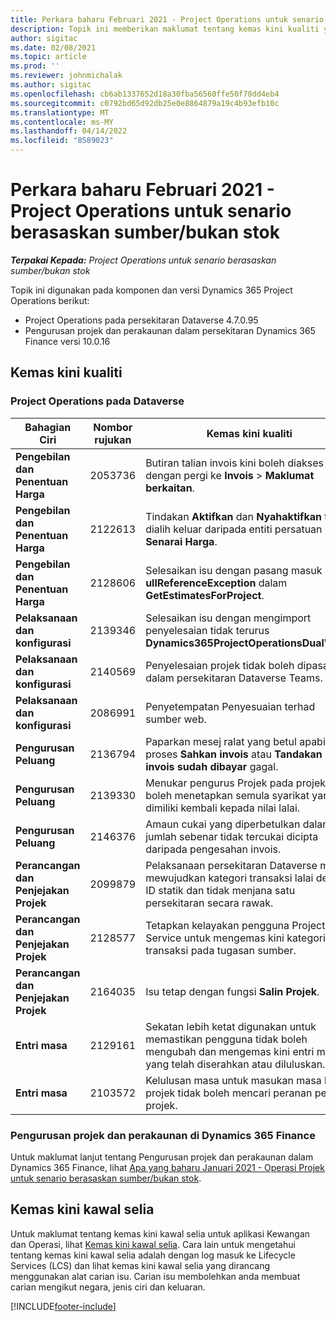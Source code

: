 ```yaml
---
title: Perkara baharu Februari 2021 - Project Operations untuk senario berasaskan sumber/bukan stok
description: Topik ini memberikan maklumat tentang kemas kini kualiti yang tersedia dalam keluaran Februari 2021 bagi Project Operations untuk senario berasaskan sumber/bukan stok.
author: sigitac
ms.date: 02/08/2021
ms.topic: article
ms.prod: ''
ms.reviewer: johnmichalak
ms.author: sigitac
ms.openlocfilehash: cb6ab1337652d18a30fba56560ffe50f78dd4eb4
ms.sourcegitcommit: c0792bd65d92db25e0e8864879a19c4b93efb10c
ms.translationtype: MT
ms.contentlocale: ms-MY
ms.lasthandoff: 04/14/2022
ms.locfileid: "8589023"
---
```

# <a name="whats-new-february-2021---project-operations-for-resourcenon-stocked-based-scenarios"></a>Perkara baharu Februari 2021 - Project Operations untuk senario berasaskan sumber/bukan stok

_**Terpakai Kepada:** Project Operations untuk senario berasaskan sumber/bukan stok_

Topik ini digunakan pada komponen dan versi Dynamics 365 Project Operations berikut:

- Project Operations pada persekitaran Dataverse 4.7.0.95
- Pengurusan projek dan perakaunan dalam persekitaran Dynamics 365 Finance versi 10.0.16 

## <a name="quality-updates"></a>Kemas kini kualiti

### <a name="project-operations-on-dataverse"></a>Project Operations pada Dataverse

| **Bahagian Ciri** | **Nombor rujukan** | **Kemas kini kualiti** |
| --- | --- | --- |
| **Pengebilan dan Penentuan Harga** | 2053736 | Butiran talian invois kini boleh diakses dengan pergi ke **Invois** > **Maklumat berkaitan**. |
| **Pengebilan dan Penentuan Harga** | 2122613 | Tindakan **Aktifkan** dan **Nyahaktifkan** telah dialih keluar daripada entiti persatuan **Senarai Harga**. |
| **Pengebilan dan Penentuan Harga** | 2128606 | Selesaikan isu dengan pasang masuk **ullReferenceException** dalam **GetEstimatesForProject**. |
| **Pelaksanaan dan konfigurasi** | 2139346 | Selesaikan isu dengan mengimport penyelesaian tidak terurus **Dynamics365ProjectOperationsDualWrite**. |
| **Pelaksanaan dan konfigurasi** | 2140569 | Penyelesaian projek tidak boleh dipasang dalam persekitaran Dataverse Teams. |
| **Pelaksanaan dan konfigurasi** | 2086991 | Penyetempatan Penyesuaian terhad sumber web. |
| **Pengurusan Peluang** | 2136794 | Paparkan mesej ralat yang betul apabila proses **Sahkan invois** atau **Tandakan invois sudah dibayar** gagal. |
| **Pengurusan Peluang** | 2139330 | Menukar pengurus Projek pada projek tidak boleh menetapkan semula syarikat yang dimiliki kembali kepada nilai lalai. |
| **Pengurusan Peluang** | 2146376 | Amaun cukai yang diperbetulkan dalam jumlah sebenar tidak tercukai dicipta daripada pengesahan invois. |
| **Perancangan dan Penjejakan Projek** | 2099879 | Pelaksanaan persekitaran Dataverse mesti mewujudkan kategori transaksi lalai dengan ID statik dan tidak menjana satu persekitaran secara rawak. |
| **Perancangan dan Penjejakan Projek** | 2128577 | Tetapkan kelayakan pengguna Project Service untuk mengemas kini kategori transaksi pada tugasan sumber. |
| **Perancangan dan Penjejakan Projek** | 2164035 | Isu tetap dengan fungsi **Salin Projek**. |
| **Entri masa** | 2129161 | Sekatan lebih ketat digunakan untuk memastikan pengguna tidak boleh mengubah dan mengemas kini entri masa yang telah diserahkan atau diluluskan. |
| **Entri masa** | 2103572 | Kelulusan masa untuk masukan masa bukan projek tidak boleh mencari peranan pelulus projek. |

### <a name="project-management-and-accounting-in-dynamics-365-finance"></a>Pengurusan projek dan perakaunan di Dynamics 365 Finance 

Untuk maklumat lanjut tentang Pengurusan projek dan perakaunan dalam Dynamics 365 Finance, lihat [Apa yang baharu Januari 2021 - Operasi Projek untuk senario berasaskan sumber/bukan stok](whats-new-jan-2021-resource-based.md).


## <a name="regulatory-updates"></a>Kemas kini kawal selia

Untuk maklumat tentang kemas kini kawal selia untuk aplikasi Kewangan dan Operasi, lihat [Kemas kini kawal selia](/dynamics365/finance/localizations/regulatory-updates). Cara lain untuk mengetahui tentang kemas kini kawal selia adalah dengan log masuk ke Lifecycle Services (LCS) dan lihat kemas kini kawal selia yang dirancang menggunakan alat carian isu. Carian isu membolehkan anda membuat carian mengikut negara, jenis ciri dan keluaran.


[!INCLUDE[footer-include](../includes/footer-banner.md)]